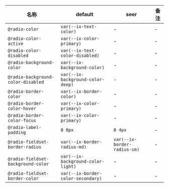 | 名称 | default | seer | 备注 |
| --- | --- | --- | --- |
| `@radio-color` | `var(--ix-text-color)` | - | - |
| `@radio-color-active` | `var(--ix-color-primary)` | - | - |
| `@radio-color-disabled` | `var(--ix-text-color-disabled)` | - | - |
| `@radio-background-color` | `var(--ix-background-color)` | - | - |
| `@radio-background-color-disabled` | `var(--ix-background-color-deep)` | - | - |
| `@radio-border-color` | `var(--ix-border-color)` | - | - |
| `@radio-border-color-hover` | `var(--ix-color-primary)` | - | - |
| `@radio-border-color-focus` | `var(--ix-color-primary)` | - | - |
| `@radio-label-padding` | `0 8px` | `0 4px` | - |
| `@radio-fieldset-border-radius` | `var(--ix-border-radius-md)` | `var(--ix-border-radius-sm)` | - |
| `@radio-fieldset-background-color` | `var(--ix-background-color-light)` | - | - |
| `@radio-fieldset-border-color` | `var(--ix-border-color-secondary)` | - | - |
